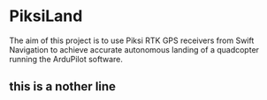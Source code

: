 # PiksiLand

The aim of this project is to use Piksi RTK GPS receivers from Swift Navigation to achieve accurate 
autonomous landing of a quadcopter running the ArduPilot software.  

this is a nother line
-----
 


	
